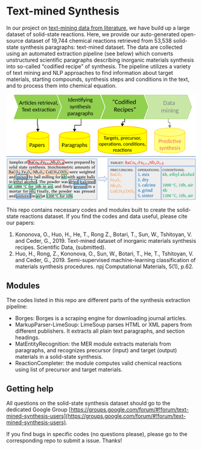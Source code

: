 # Text-mined Synthesis

In our project on [text-mining data from literature](https://ceder.berkeley.edu/text-mined-synthesis/), we have build up a large dataset of solid-state reactions. Here, we provide our auto-generated open-source dataset of 19,744 chemical reactions retrieved from 53,538 solid-state synthesis paragraphs: text-mined dataset. The data are collected using an automated extraction pipeline (see below) which converts unstructured scientific paragraphs describing inorganic materials synthesis into so-called “codified recipe” of synthesis. The pipeline utilizes a variety of text mining and NLP approaches to find information about target materials, starting compounds, synthesis steps and conditions in the text, and to process them into chemical equation.

![Intro](docs/Intro.png)

This repo contains necessary codes and modules built to create the solid-state reactions dataset. If you find the codes and data useful, please cite our papers:

1. Kononova, O., Huo, H., He, T., Rong Z., Botari, T., Sun, W., Tshitoyan, V. and Ceder, G., 2019. Text-mined dataset of inorganic materials synthesis recipes. Scientific Data, (submitted).
2. Huo, H., Rong, Z., Kononova, O., Sun, W., Botari, T., He, T., Tshitoyan, V. and Ceder, G., 2019. Semi-supervised machine-learning classification of materials synthesis procedures. npj Computational Materials, 5(1), p.62.

## Modules

The codes listed in this repo are different parts of the synthesis extraction pipeline:

- Borges: Borges is a scraping engine for downloading journal articles.
- MarkupParser-LimeSoup: LimeSoup parses HTML or XML papers from different publishers. It extracts all plain text paragraphs, and section headings.
- MatEntityRecognition: the MER module extracts materials from paragraphs, and recognizes precursor (input) and target (output) materials in a solid-state synthesis.
- ReactionCompleter: the module computes valid chemical reactions using list of precursor and target materials.

## Getting help

All questions on the solid-state synthesis dataset should go to the dedicated Google Group [https://groups.google.com/forum/#!forum/text-mined-synthesis-users](https://groups.google.com/forum/#!forum/text-mined-synthesis-users).

If you find bugs in specific codes (no questions please), please go to the corresponding repo to submit a issue. Thanks!
